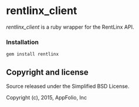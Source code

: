 # rentlinx_client

_rentlinx_client_ is a ruby wrapper for the RentLinx API.


### Installation

    gem install rentlinx

## Copyright and license

Source released under the Simplified BSD License.

Copyright (c), 2015, AppFolio, Inc
